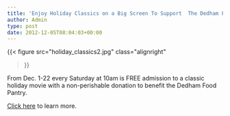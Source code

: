 ```yaml
---
title: 'Enjoy Holiday Classics on a Big Screen To Support  The Dedham Food Pantry at Showcase Cinema de Lux'
author: Admin
type: post
date: 2012-12-05T08:04:03+00:00
---
```

{{< figure
  src="holiday_classics2.jpg"
  class="alignright"
>}}

From Dec. 1-22 every Saturday at 10am is FREE admission to a classic holiday movie with a non-perishable donation to benefit the Dedham Food Pantry.

<a href="http://www.legacyplace.com/store/showcase-cinema-de-lux/2137033975/2138801025" target="_blank" rel="noopener">Click here</a> to learn more.
